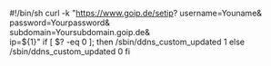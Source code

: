 #!/bin/sh
curl -k "https://www.goip.de/setip?
    username=Youname& \
    password=Yourpassword& \
    subdomain=Yoursubdomain.goip.de& \
    ip=${1}"
if [ $? -eq 0 ]; then 
	/sbin/ddns_custom_updated 1
else
	/sbin/ddns_custom_updated 0
fi